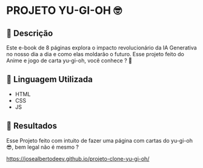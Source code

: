 # PROJETO YU-GI-OH 🤓

## 📒 Descrição
Este e-book de 8 páginas explora o impacto revolucionário da IA Generativa no nosso dia a dia e como elas moldarão o futuro.
Esse projeto feito do Anime e jogo de carta yu-gi-oh, você conhece ? 🤔

## 🤖 Linguagem Utilizada
- HTML
- CSS
- JS

## 🚀 Resultados
Esse Projeto feito com intuito de fazer uma página com cartas do yu-gi-oh 😎, bem legal não é mesmo ?

https://josealbertodeev.github.io/projeto-clone-yu-gi-oh/

